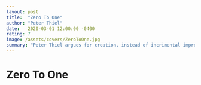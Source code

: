 ```yaml
---
layout: post
title:  "Zero To One"
author: "Peter Thiel"
date:   2020-03-01 12:00:00 -0400
rating: 7
image: /assets/covers/ZeroToOne.jpg
summary: "Peter Thiel argues for creation, instead of incrimental improvement, for those looking to build a company. He begins the book with a difficult question: 'What is something you think is true, but that most people disagree with you on?'. Can you answer that? The general argument is that novelty is better than copying, as it adds more to the world than just iterating on someone else's success. There are some bold ideas that resonate with the Silicon Valley ideology, and this book is worth a look for those striving to be the next Gates or Zuckerberg. Unfortunately, this ends up as antithesis for those looking to build a company while maintaining a healthy work life balance. "
---
```


# Zero To One
